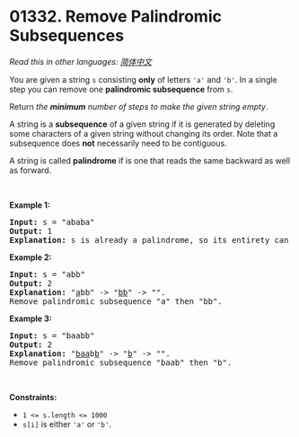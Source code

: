 # 01332. Remove Palindromic Subsequences

  _Read this in other languages:_
    [_简体中文_](README.zh-CN.md)

<p>You are given a string <code>s</code> consisting <strong>only</strong> of letters <code>&#39;a&#39;</code> and <code>&#39;b&#39;</code>. In a single step you can remove one <strong>palindromic subsequence</strong> from <code>s</code>.</p>

<p>Return <em>the <strong>minimum</strong> number of steps to make the given string empty</em>.</p>

<p>A string is a <strong>subsequence</strong> of a given string if it is generated by deleting some characters of a given string without changing its order. Note that a subsequence does <strong>not</strong> necessarily need to be contiguous.</p>

<p>A string is called <strong>palindrome</strong> if is one that reads the same backward as well as forward.</p>

<p>&nbsp;</p>
<p><strong>Example 1:</strong></p>

<pre>
<strong>Input:</strong> s = &quot;ababa&quot;
<strong>Output:</strong> 1
<strong>Explanation:</strong> s is already a palindrome, so its entirety can be removed in a single step.
</pre>

<p><strong>Example 2:</strong></p>

<pre>
<strong>Input:</strong> s = &quot;abb&quot;
<strong>Output:</strong> 2
<strong>Explanation:</strong> &quot;<u>a</u>bb&quot; -&gt; &quot;<u>bb</u>&quot; -&gt; &quot;&quot;. 
Remove palindromic subsequence &quot;a&quot; then &quot;bb&quot;.
</pre>

<p><strong>Example 3:</strong></p>

<pre>
<strong>Input:</strong> s = &quot;baabb&quot;
<strong>Output:</strong> 2
<strong>Explanation:</strong> &quot;<u>baa</u>b<u>b</u>&quot; -&gt; &quot;<u>b</u>&quot; -&gt; &quot;&quot;. 
Remove palindromic subsequence &quot;baab&quot; then &quot;b&quot;.
</pre>

<p>&nbsp;</p>
<p><strong>Constraints:</strong></p>

<ul>
	<li><code>1 &lt;= s.length &lt;= 1000</code></li>
	<li><code>s[i]</code> is either <code>&#39;a&#39;</code> or <code>&#39;b&#39;</code>.</li>
</ul>
